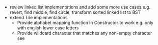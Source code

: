 - review linked list implementations and add some more use cases
  e.g. revert, find middle, find circle, transform sorted linked list to BST
- extend Trie implementations
    - Provide alphabet mapping function in Constructor to work e.g. only with english lower case letters
    - Provide wildcard character that matches any non-empty character see 
